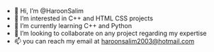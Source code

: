- 👋 Hi, I’m @HaroonSalim
- 👀 I’m interested in C++ and HTML CSS projects 
- 🌱 I’m currently learning C++ and Python
- 💞️ I’m looking to collaborate on any project regarding my expertise 
- 📫 you can reach my email at haroonsalim2003@hotmail.com

<!---
HaroonSalim/HaroonSalim is a ✨ special ✨ repository because its `README.md` (this file) appears on your GitHub profile.
You can click the Preview link to take a look at your changes.
--->
